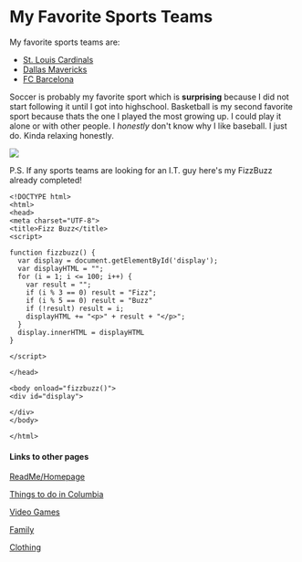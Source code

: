 # My Favorite Sports Teams

My favorite sports teams are:  
- [St. Louis Cardinals](https://www.mlb.com/cardinals)
- [Dallas Mavericks](https://www.mavs.com)
- [FC Barcelona](https://www.fcbarcelona.com/en/)

Soccer is probably my favorite sport which is **surprising** because I did not start following it until I got into highschool. Basketball is my second favorite sport because thats the one I played the most growing up. I could play it alone or with other people. I *honestly* don't know why I like baseball. I just do. Kinda relaxing honestly.

![](https://user-images.githubusercontent.com/54389183/101971043-dca7ac80-3bf3-11eb-82c5-fffc7767d6db.JPG)

P.S. If any sports teams are looking for an I.T. guy here's my FizzBuzz already completed!

    <!DOCTYPE html>
    <html>
    <head>
    <meta charset="UTF-8">
    <title>Fizz Buzz</title>
    <script>

    function fizzbuzz() {
      var display = document.getElementById('display');
      var displayHTML = "";
      for (i = 1; i <= 100; i++) {
        var result = "";
        if (i % 3 == 0) result = "Fizz";
        if (i % 5 == 0) result = "Buzz"
        if (!result) result = i;
        displayHTML += "<p>" + result + "</p>";
      }
      display.innerHTML = displayHTML
    }

    </script>

    </head>

    <body onload="fizzbuzz()">
    <div id="display">

    </div>
    </body>

    </html>
    
    
#### Links to other pages
[ReadMe/Homepage](README.MD) 

[Things to do in Columbia](ThingstodoinColumbia.md)

[Video Games](VideoGames.md)

[Family](FAMILY.md)

[Clothing](CLOTHING.md)
